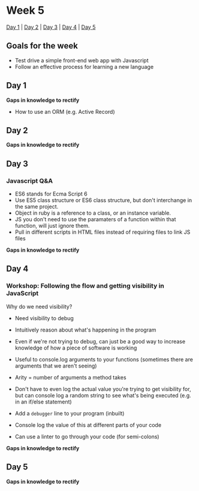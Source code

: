 # Week 5

[Day 1](#day-1) | [Day 2](#day-2) | [Day 3](#day-3) | [Day 4](#day-4) | [Day 5](#day-5)

## Goals for the week

- Test drive a simple front-end web app with Javascript
- Follow an effective process for learning a new language

## Day 1


**Gaps in knowledge to rectify**  
- How to use an ORM (e.g. Active Record)

## Day 2


**Gaps in knowledge to rectify**

## Day 3

### Javascript Q&A
- ES6 stands for Ecma Script 6
- Use ES5 class structure or ES6 class structure, but don't interchange in the same project.
- Object in ruby is a reference to a class, or an instance variable. 
- JS you don't need to use the paramaters of a function within that function, will just ignore them. 
- Pull in different scripts in HTML files instead of requiring files to link JS files



**Gaps in knowledge to rectify**

## Day 4

### Workshop: Following the flow and getting visibility in JavaScript

Why do we need visibility?
- Need visibility to debug
- Intuitively reason about what's happening in the program
- Even if we're not trying to debug, can just be a good way to increase knowledge of how a piece of software is working

- Useful to console.log arguments to your functions (sometimes there are arguments that we aren't seeing)
- Arity = number of arguments a method takes
- Don't have to even log the actual value you're trying to get visibility for, but can console log a random string to see what's being executed (e.g. in an if/else statement)
- Add a ``` debugger ``` line to your program (inbuilt)
- Console log the value of this at different parts of your code
- Can use a linter to go through your code (for semi-colons)

**Gaps in knowledge to rectify**


## Day 5


**Gaps in knowledge to rectify**
